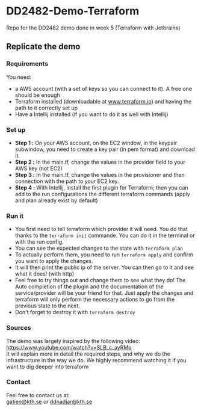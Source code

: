 # DD2482-Demo-Terraform
Repo for the DD2482 demo done in week 5 (Terraform with Jetbrains)

## Replicate the demo
### Requirements
You need:  
- a AWS account (with a set of keys so you can connect to it). A free one should be enough
- Terraform installed (downloadable at www.terraform.io) and having the path to it correctly set up
- Have a Intellij installed (if you want to do it as well with Intellij)

### Set up
- **Step 1 :** On your AWS account, on the EC2 window, in the keypair subwindow, you need to create a key pair (in pem format) and download it.
- **Step 2 :** In the main.tf, change the values in the provider field to your AWS key (not EC2)
- **Step 3 :** In the main.tf, change the values in the provisioner and then connection with the path to your EC2 key.
- **Step 4 :** With Intellij, install the first plugin for Terraform; then you can add to the run configurations the different terraform commands (apply and plan already exist by default)

### Run it
- You first need to tell terraform which provider it will need. You do that thanks to the `terraform init` commande. You can do it in the terminal or with the run config.
- You can see the expected changes to the state with `terraform plan`
- To actually perform them, you need to run `terraform apply` and confirm you want to apply the changes.
- It will then print the public ip of the server. You can then go to it and see what it does! (with http)
- Feel free to try things out and change them to see what they do! The Auto completion of the plugin and the documentation of the service/provider will be your friend for that. Just apply the changes and terraform will only perform the necessary actions to go from the previous state to the next.
- Don't forget to destroy it with `terraform destroy`

### Sources
The demo was largely inspired by the following video: https://www.youtube.com/watch?v=SLB_c_ayRMo  
It will explain more in detail the required steps, and why we do the infrastructure in the way we do.
We highly recommend watching it if you want to dig deeper into terraform

### Contact
Feel free to contact us at:  
gatien@kth.se or ddnadjar@kth.se

